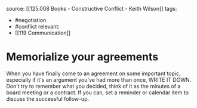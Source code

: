 source: [[125.008 Books - Constructive Conflict - Keith Wilson]]
tags:
- #negotiation 
- #conflict 
relevant: 
- [[119 Communication]]

# Memorialize your agreements

When you have finally come to an agreement on some important topic, especially if it's an argument you've had more than once, WRITE IT DOWN. Don't try to remember what you decided, think of it as the minutes of a board meeting or a contract. If you can, set a reminder or calendar item to discuss the successful follow-up.
